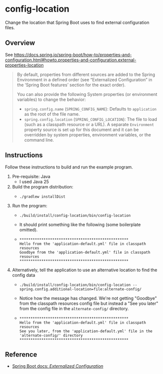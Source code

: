 # config-location

Change the location that Spring Boot uses to find external configuration files.


## Overview

See <https://docs.spring.io/spring-boot/how-to/properties-and-configuration.html#howto.properties-and-configuration.external-properties-location>

> By default, properties from different sources are added to the Spring Environment in a defined order (see “Externalized
> Configuration” in the ‘Spring Boot features’ section for the exact order).
>
> You can also provide the following System properties (or environment variables) to change the behavior:
> 
> * `spring.config.name` (`SPRING_CONFIG_NAME`): Defaults to `application` as the root of the file name.
> * `spring.config.location` (`SPRING_CONFIG_LOCATION`): The file to load (such as a classpath resource or a URL). A
>   separate `Environment` property source is set up for this document and it can be overridden by system properties,
>   environment variables, or the command line.


## Instructions

Follow these instructions to build and run the example program.

1. Pre-requisite: Java
    - I used Java 25
2. Build the program distribution:
    - ```shell
      ./gradlew installDist
      ```
3. Run the program:
    - ```shell
      ./build/install/config-location/bin/config-location
      ```
    - It should print something like the following (some boilerplate omitted).
    - ```text
      **************************************************
      Hello from the 'application-default.yml' file in classpath resources
      Goodbye from the 'application-default.yml' file in classpath resources
      **************************************************
      ```
4. Alternatively, tell the application to use an alternative location to find the config data
    - ```shell
      ./build/install/config-location/bin/config-location --spring.config.additional-location=file:alternate-config/
      ```
    - Notice how the message has changed. We're not getting "Goodbye" from the classpath resources config file but
      instead a "See you later" from the config file in the `alternate-config/` directory.
    - ```text
      **************************************************
      Hello from the 'application-default.yml' file in classpath resources
      See you later, from the 'application-default.yml' file in the 'alternate-config/' directory
      **************************************************
      ```


## Reference

* [Spring Boot docs: *Externalized Configuration*](https://docs.spring.io/spring-boot/reference/features/external-config.html)
